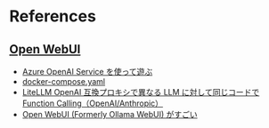 # References

## [Open WebUI](https://github.com/open-webui/open-webui)

- [Azure OpenAI Service を使って遊ぶ](https://zenn.dev/watarukura/articles/20240618-yei4zhgmsn39f3mklflu63tenvqejn)
- [docker-compose.yaml](https://github.com/open-webui/open-webui/blob/main/docker-compose.yaml)
- [LiteLLM OpenAI 互換プロキシで異なる LLM に対して同じコードで Function Calling（OpenAI/Anthropic）](https://zenn.dev/kun432/scraps/e1ff3ebfb97177)
- [Open WebUI (Formerly Ollama WebUI) がすごい](https://qiita.com/moritalous/items/1cad6878ea750d18747c)

